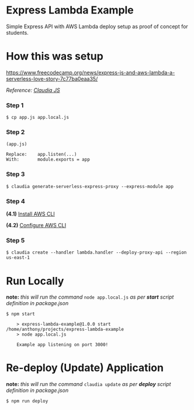 # Express Lambda Example

Simple Express API with AWS Lambda deploy setup as proof of concept for students.

# How this was setup
https://www.freecodecamp.org/news/express-js-and-aws-lambda-a-serverless-love-story-7c77ba0eaa35/

*Reference: [Claudia JS](https://claudiajs.com/tutorials/serverless-express.html)*

### Step 1
```
$ cp app.js app.local.js
```

### Step 2
```
(app.js)

Replace:    app.listen(...)
With:       module.exports = app
```

### Step 3
```
$ claudia generate-serverless-express-proxy --express-module app
```

### Step 4
**(4.1)** [Install AWS CLI](https://docs.aws.amazon.com/cli/latest/userguide/cli-chap-install.html)

**(4.2)** [Configure AWS CLI](https://docs.aws.amazon.com/cli/latest/userguide/cli-chap-configure.html)

### Step 5
```
$ claudia create --handler lambda.handler --deploy-proxy-api --region us-east-1
```
# Run Locally
**note:** *this will run the command* `node app.local.js` *as per **start** script definition in package.json*
```
$ npm start

    > express-lambda-example@1.0.0 start /home/anthony/projects/express-lambda-example
    > node app.local.js

    Example app listening on port 3000!
```

# Re-deploy (Update) Application
**note:** *this will run the command* `claudia update` *as per **deploy** script definition in package.json*
```
$ npm run deploy
```
